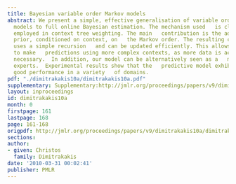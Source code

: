 ```yaml
---
title: Bayesian variable order Markov models
abstract: We present a simple, effective generalisation of variable order   Markov
  models to full online Bayesian estimation. The mechanism used   is close to that
  employed in context tree weighting. The main   contribution is the addition of a
  prior, conditioned on context, on   the Markov order. The resulting construction
  uses a simple recursion   and can be updated efficiently. This allows the model
  to make   predictions using more complex contexts, as more data is acquired,   if
  necessary.  In addition, our model can be alternatively seen as a   mixture of tree
  experts.  Experimental results show that the   predictive model exhibits consistently
  good performance in a variety   of domains.
pdf: "./dimitrakakis10a/dimitrakakis10a.pdf"
supplementary: Supplementary:http://jmlr.org/proceedings/papers/v9/dimitrakakis10a/dimitrakakis10aSupple.tgz
layout: inproceedings
id: dimitrakakis10a
month: 0
firstpage: 161
lastpage: 168
page: 161-168
origpdf: http://jmlr.org/proceedings/papers/v9/dimitrakakis10a/dimitrakakis10a.pdf
sections: 
author:
- given: Christos
  family: Dimitrakakis
date: '2010-03-31 00:02:41'
publisher: PMLR
---
```

